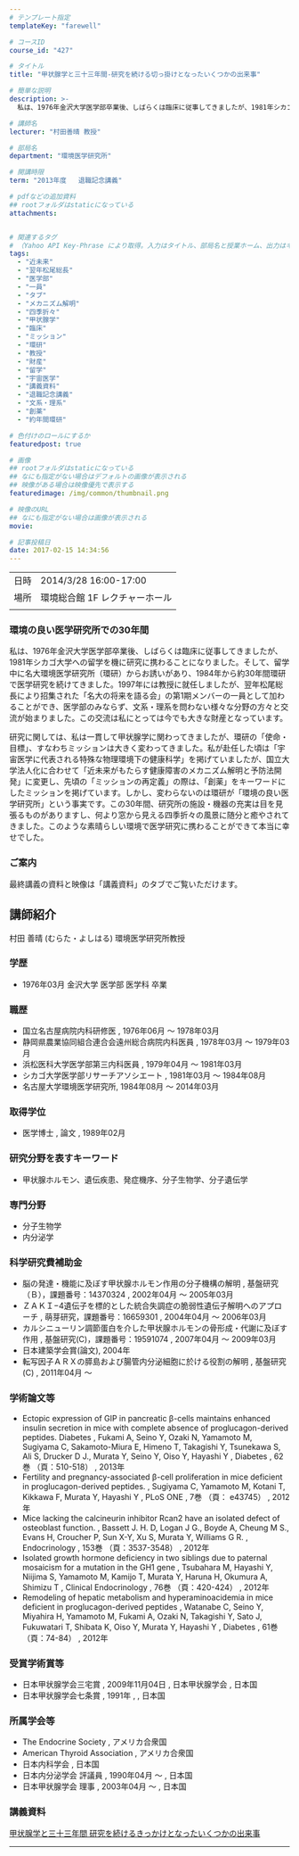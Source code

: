 ```yaml
---
# テンプレート指定
templateKey: "farewell"

# コースID
course_id: "427"

# タイトル
title: "甲状腺学と三十三年間-研究を続ける切っ掛けとなったいくつかの出来事"

# 簡単な説明
description: >-
  私は、1976年金沢大学医学部卒業後、しばらくは臨床に従事してきましたが、1981年シカゴ大学への留学を機に研究に携わることになりました。そして、留学中に名大環境医学研究所（環研）からお誘いがあり、1984年から約30年間環研で医学研究を続けてきました。1997年には教授に就任しましたが、翌年松尾総長により招集された「名大の将来を語る会」の第1期メンバーの一員として加わることができ、医学部のみ ....

# 講師名
lecturer: "村田善晴 教授"

# 部局名
department: "環境医学研究所"

# 開講時限
term: "2013年度	退職記念講義"

# pdfなどの追加資料
## rootフォルダはstaticになっている
attachments:


# 関連するタグ
# （Yahoo API Key-Phrase により取得。入力はタイトル、部局名と授業ホーム、出力はキーフレーズ（tags））
tags:
  - "近未来"
  - "翌年松尾総長"
  - "医学部"
  - "一員"
  - "タブ"
  - "メカニズム解明"
  - "四季折々"
  - "甲状腺学"
  - "臨床"
  - "ミッション"
  - "環研"
  - "教授"
  - "財産"
  - "留学"
  - "宇宙医学"
  - "講義資料"
  - "退職記念講義"
  - "文系・理系"
  - "創薬"
  - "約年間環研"

# 色付けのロールにするか
featuredpost: true

# 画像
## rootフォルダはstaticになっている
## なにも指定がない場合はデフォルトの画像が表示される
## 映像がある場合は映像優先で表示する
featuredimage: /img/common/thumbnail.png

# 映像のURL
## なにも指定がない場合は画像が表示される
movie: 

# 記事投稿日
date: 2017-02-15 14:34:56
---
```


|   |   |
|---|---|
| 日時 | 2014/3/28  16:00-17:00 |
| 場所 | 環境総合館 1F レクチャーホール |
|   |   |


### 環境の良い医学研究所での30年間 

私は、1976年金沢大学医学部卒業後、しばらくは臨床に従事してきましたが、1981年シカゴ大学への留学を機に研究に携わることになりました。そして、留学中に名大環境医学研究所（環研）からお誘いがあり、1984年から約30年間環研で医学研究を続けてきました。1997年には教授に就任しましたが、翌年松尾総長により招集された「名大の将来を語る会」の第1期メンバーの一員として加わることができ、医学部のみならず、文系・理系を問わない様々な分野の方々と交流が始まりました。この交流は私にとっては今でも大きな財産となっています。 

研究に関しては、私は一貫して甲状腺学に関わってきましたが、環研の「使命・目標」、すなわちミッションは大きく変わってきました。私が赴任した頃は「宇宙医学に代表される特殊な物理環境下の健康科学」を掲げていましたが、国立大学法人化に合わせて「近未来がもたらす健康障害のメカニズム解明と予防法開発」に変更し、先頃の「ミッションの再定義」の際は、「創薬」をキーワードにしたミッションを掲げています。しかし、変わらないのは環研が「環境の良い医学研究所」という事実です。この30年間、研究所の施設・機器の充実は目を見張るものがありますし、何より窓から見える四季折々の風景に随分と癒やされてきました。このような素晴らしい環境で医学研究に携わることができて本当に幸せでした。 

### ご案内

最終講義の資料と映像は「講義資料」のタブでご覧いただけます。


## 講師紹介

村田 善晴 (むらた・よしはる) 環境医学研究所教授 

### 学歴

  * 1976年03月 金沢大学 医学部 医学科 卒業

### 職歴

  * 国立名古屋病院内科研修医 , 1976年06月 〜 1978年03月
  * 静岡県農業協同組合連合会遠州総合病院内科医員 , 1978年03月 〜 1979年03月
  * 浜松医科大学医学部第三内科医員 , 1979年04月 〜 1981年03月
  * シカゴ大学医学部リサーチアソシエート , 1981年03月 〜 1984年08月
  * 名古屋大学環境医学研究所, 1984年08月 〜 2014年03月

### 取得学位

  * 医学博士 , 論文 , 1989年02月

### 研究分野を表すキーワード

  * 甲状腺ホルモン、遺伝疾患、発症機序、分子生物学、分子遺伝学

### 専門分野

  * 分子生物学
  * 内分泌学

### 科学研究費補助金

  * 脳の発達・機能に及ぼす甲状腺ホルモン作用の分子機構の解明 , 基盤研究（Ｂ），課題番号：14370324 , 2002年04月 〜 2005年03月
  * ＺＡＫＩ−4遺伝子を標的とした統合失調症の脆弱性遺伝子解明へのアプローチ , 萌芽研究，課題番号：16659301 , 2004年04月 〜 2006年03月
  * カルシニューリン調節蛋白を介した甲状腺ホルモンの骨形成・代謝に及ぼす作用 , 基盤研究(C)，課題番号：19591074 , 2007年04月 〜 2009年03月
  * 日本建築学会賞(論文), 2004年
  * 転写因子ＡＲＸの膵島および腸管内分泌細胞に於ける役割の解明 , 基盤研究(C) , 2011年04月 〜

### 学術論文等

  * Ectopic expression of GIP in pancreatic β-cells maintains enhanced insulin secretion in mice with complete absence of proglucagon-derived peptides. Diabetes , Fukami A, Seino Y, Ozaki N, Yamamoto M, Sugiyama C, Sakamoto-Miura E, Himeno T, Takagishi Y, Tsunekawa S, Ali S, Drucker D J., Murata Y, Seino Y, Oiso Y, Hayashi Y , Diabetes , 62巻 （頁：510-518） , 2013年
  * Fertility and pregnancy-associated β-cell proliferation in mice deficient in proglucagon-derived peptides. , Sugiyama C, Yamamoto M, Kotani T, Kikkawa F, Murata Y, Hayashi Y , PLoS ONE , 7巻 （頁： e43745） , 2012年
  * Mice lacking the calcineurin inhibitor Rcan2 have an isolated defect of osteoblast function. , Bassett J. H. D, Logan J G., Boyde A, Cheung M S., Evans H, Croucher P, Sun X-Y, Xu S, Murata Y, Williams G R. , Endocrinology , 153巻 （頁：3537-3548） , 2012年
  * Isolated growth hormone deficiency in two siblings due to paternal mosaicism for a mutation in the GH1 gene , Tsubahara M, Hayashi Y, Niijima S, Yamamoto M, Kamijo T, Murata Y, Haruna H, Okumura A, Shimizu T , Clinical Endocrinology , 76巻 （頁：420-424） , 2012年
  * Remodeling of hepatic metabolism and hyperaminoacidemia in mice deficient in proglucagon-derived peptides , Watanabe C, Seino Y, Miyahira H, Yamamoto M, Fukami A, Ozaki N, Takagishi Y, Sato J, Fukuwatari T, Shibata K, Oiso Y, Murata Y, Hayashi Y , Diabetes , 61巻 （頁：74-84） , 2012年

### 受賞学術賞等

  * 日本甲状腺学会三宅賞 , 2009年11月04日 , 日本甲状腺学会 , 日本国
  * 日本甲状腺学会七条賞 , 1991年 , , 日本国

### 所属学会等

  * The Endocrine Society , アメリカ合衆国
  * American Thyroid Association , アメリカ合衆国
  * 日本内科学会 , 日本国
  * 日本内分泌学会 評議員 , 1990年04月 〜 , 日本国
  * 日本甲状腺学会 理事 , 2003年04月 〜 , 日本国


### 講義資料

[甲状腺学と三十三年間 研究を続けるきっかけとなったいくつかの出来事](https://ocw.nagoya-u.jp/files/427/muratalecture(optimized).pdf) 


-----